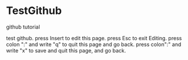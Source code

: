 # TestGithub
github tutorial

test github. 
press Insert to edit this page. 
press Esc to exit Editing.
press colon ":" and write "q" to quit this page and go back.
press colon":" and write "x" to save and quit this page, and go back. 

